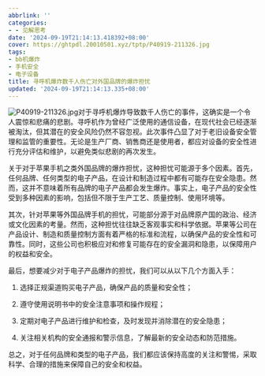 ```yaml
---
abbrlink: ''
categories:
- - 见解思考
date: '2024-09-19T21:14:13.418392+08:00'
cover: https://ghtpdl.20010501.xyz/tptp/P40919-211326.jpg
tags:
- bb机爆炸
- 手机安全
- 电子设备
title: 寻呼机爆炸数千人伤亡对外国品牌的爆炸担忧
updated: '2024-09-19T21:14:13.335+08:00'
---
```

![P40919-211326.jpg](https://ghtpdl.20010501.xyz/tptp/P40919-211326.jpg)对于寻呼机爆炸导致数千人伤亡的事件，这确实是一个令人震惊和悲痛的悲剧。寻呼机作为曾经广泛使用的通信设备，在现代社会已经逐渐被淘汰，但其潜在的安全风险仍然不容忽视。此次事件凸显了对于老旧设备安全管理和监管的重要性。无论是生产厂商、销售商还是使用者，都应对设备的安全性进行充分评估和维护，以避免类似悲剧的再次发生。

关于对于苹果手机之类外国品牌的爆炸担忧，这种担忧可能源于多个因素。首先，任何品牌、任何类型的电子产品，在设计和制造过程中都有可能存在安全隐患。然而，这并不意味着所有品牌的电子产品都会发生爆炸。事实上，电子产品的安全性受到多种因素的影响，包括但不限于生产工艺、质量控制、使用环境等。



其次，针对苹果等外国品牌手机的担忧，可能部分源于对品牌原产国的政治、经济或文化因素的考量。然而，这种担忧往往缺乏客观事实和科学依据。苹果等公司在产品设计、制造和质量控制方面有着严格的标准和流程，以确保产品的安全性和可靠性。同时，这些公司也积极应对和修复可能存在的安全漏洞和隐患，以保障用户的权益和安全。



最后，想要减少对于电子产品爆炸的担忧，我们可以从以下几个方面入手：



1. 选择正规渠道购买电子产品，确保产品的质量和安全性；

2. 遵守使用说明书中的安全注意事项和操作规程；

3. 定期对电子产品进行维护和检查，及时发现并消除潜在的安全隐患；

4. 关注相关机构的安全通报和警示信息，了解最新的安全动态和防范措施。



总之，对于任何品牌和类型的电子产品，我们都应该保持高度的关注和警惕，采取科学、合理的措施来保障自己的安全和权益。
